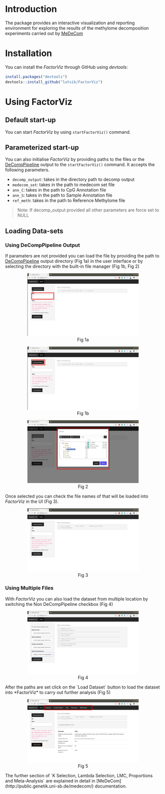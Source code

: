 Introduction
============

The package provides an interactive visualization and reporting environment for exploring the results of the methylome decomposition experiments carried out by [MeDeCom](http://public.genetik.uni-sb.de/medecom/)

Installation
============

You can install the *FactorViz* through GitHub using *devtools*:

``` r
install.packages("devtools")
devtools::install_github("lutsik/FactorViz")
```

Using FactorViz
===============

Default start-up
----------------

You can start *FactorViz* by using `startFactorViz()` command.

Parameterized start-up
----------------------

You can also initialise *FactorViz* by providing paths to the files or the [DeCompPipeline](https://github.com/lutsik/DecompPipeline) output to the `startFactorViz()` command. It accepts the following parameters.

-   `decomp_output`: takes in the directory path to decomp output
-   `medecom_set`: takes in the path to medecom set file
-   `ann_C`: takes in the path to CpG Annotation file
-   `ann_S`: takes in the path to Sample Annotation file
-   `ref_meth`: takes in the path to Reference Methylome file

> Note: If decomp\_output provided all other parameters are force set to NULL

Loading Data-sets
-----------------

### Using DeCompPipeline Output

If paramaters are not provided you can load the file by providing the path to [DeCompPipeline](https://github.com/lutsik/DecompPipeline) output directory (Fig 1a) in the user interface or by selecting the directory with the built-in file manager (Fig 1b, Fig 2)

<center>
<figure>
<img src="images/input_directory_1.png" alt="Fig 1a" style="width:85.0%" />
<figcaption>Fig 1a</figcaption>
</figure>
<figure>
<img src="images/choose_directory_1.png" alt="Fig 1b" style="width:85.0%" />
<figcaption>Fig 1b</figcaption>
</figure>
</center>

<center>
<figure>
<img src="images/choose_directory_2.png" alt="Fig 2" style="width:85.0%" />
<figcaption>Fig 2</figcaption>
</figure>
</center>


Once selected you can check the file names of that will be loaded into *FactorViz* in the UI (Fig 3).

<center>
<figure>
<img src="images/choose_directory_3.png" alt="Fig 3" style="width:85.0%" />
<figcaption>Fig 3</figcaption>
</figure>
</center>

### Using Multiple Files

With *FactorViz* you can also load the dataset from multiple location by switching the Non DeCompPipeline checkbox (Fig 4)

<center>
<figure>
<img src="images/multi_directory_1.png" alt="Fig 4" style="width:85.0%" />
<figcaption>Fig 4</figcaption>
</figure>
</center>
After the paths are set click on the `Load Dataset` button to load the dataset into *FactorViz* to carry out further analysis (Fig 5)

<center>
<figure>
<img src="images/choose_directory_4.png" alt="Fig 5" style="width:85.0%" />
<figcaption>Fig 5</figcaption>
</figure>
</center>
The further section of `K Selection, Lambda Selection, LMC, Proportions and Meta-Analysis` are explained in detail in [MeDeCom](http://public.genetik.uni-sb.de/medecom/) documentation.
